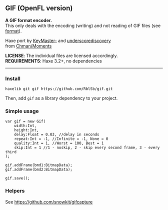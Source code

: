 GIF (OpenFL version)
---

**A GIF format encoder.**   
This only deals with the encoding (writing) and not reading of GIF files (see [format](https://github.com/haxefoundation/format)).   

Haxe port by [KeyMaster-](https://github.com/KeyMaster-) and [underscorediscovery](https://github.com/underscorediscovery)   
from [Chman/Moments](https://github.com/Chman/Moments)

**LICENSE**: The individual files are licensed accordingly.   
**REQUIREMENTS**: Haxe 3.2+, no dependencies

---

### Install

`haxelib git gif https://github.com/RblSb/gif.git`

Then, add `gif` as a library dependency to your project.

### Simple usage

```
var gif = new Gif(
	width:Int,
	height:Int,
	delay:Float = 0.03, //delay in seconds
	repeat:Int = -1, //Infinite = -1, None = 0
	quality:Int = 1, //Worst = 100, Best = 1
	skip:Int = 1 //1 - noskip, 2 - skip every second frame, 3 - every third
);

gif.addFrame(bmd1:BitmapData);
gif.addFrame(bmd2:BitmapData);

gif.save();
```

### Helpers

See https://github.com/snowkit/gifcapture
